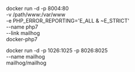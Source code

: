 docker run -d -p 8004:80 \
    -v /path/www:/var/www \
    -e PHP_ERROR_REPORTING='E_ALL & ~E_STRICT' \
    --name php7 \
    --link mailhog \
    docker-php7

docker run -d -p 1026:1025 -p 8026:8025 \
	--name mailhog \
	mailhog/mailhog